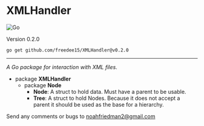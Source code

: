 # XMLHandler

![Go](https://github.com/freedee15/XMLHandler/workflows/Go/badge.svg)

Version 0.2.0

`go get github.com/freedee15/XMLHandler@v0.2.0`

---

_A Go package for interaction with XML files._

- package **XMLHandler**
  - package **Node**
    - **Node**: A struct to hold data. Must have a parent to be usable.
    - **Tree**: A struct to hold Nodes. Because it does not accept a parent it should be used as the base for a hierarchy.
    
Send any comments or bugs to [noahfriedman2@gmail.com](mailto:noahfriedman2@gmail.com)
